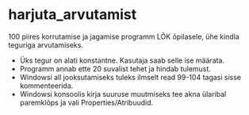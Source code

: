 # harjuta_arvutamist
100 piires korrutamise ja jagamise programm LÕK õpilasele, ühe kindla teguriga arvutamiseks.

* Üks tegur on alati konstantne. Kasutaja saab selle ise määrata.
* Programm annab ette 20 suvalist tehet ja hindab tulemust.
* Windowsi all jooksutamiseks tuleks ilmselt read 99-104 tagasi sisse kommenteerida.
* Windowsi konsoolis kirja suuruse muutmiseks tee akna ülaribal paremklõps ja vali Properties/Atribuudid.
